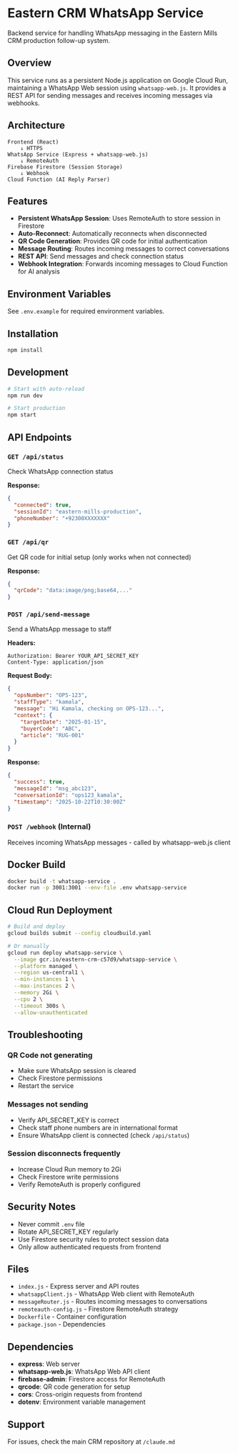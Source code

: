 # Eastern CRM WhatsApp Service

Backend service for handling WhatsApp messaging in the Eastern Mills CRM production follow-up system.

## Overview

This service runs as a persistent Node.js application on Google Cloud Run, maintaining a WhatsApp Web session using `whatsapp-web.js`. It provides a REST API for sending messages and receives incoming messages via webhooks.

## Architecture

```
Frontend (React)
    ↓ HTTPS
WhatsApp Service (Express + whatsapp-web.js)
    ↓ RemoteAuth
Firebase Firestore (Session Storage)
    ↓ Webhook
Cloud Function (AI Reply Parser)
```

## Features

- **Persistent WhatsApp Session**: Uses RemoteAuth to store session in Firestore
- **Auto-Reconnect**: Automatically reconnects when disconnected
- **QR Code Generation**: Provides QR code for initial authentication
- **Message Routing**: Routes incoming messages to correct conversations
- **REST API**: Send messages and check connection status
- **Webhook Integration**: Forwards incoming messages to Cloud Function for AI analysis

## Environment Variables

See `.env.example` for required environment variables.

## Installation

```bash
npm install
```

## Development

```bash
# Start with auto-reload
npm run dev

# Start production
npm start
```

## API Endpoints

### `GET /api/status`
Check WhatsApp connection status

**Response:**
```json
{
  "connected": true,
  "sessionId": "eastern-mills-production",
  "phoneNumber": "+92300XXXXXXX"
}
```

### `GET /api/qr`
Get QR code for initial setup (only works when not connected)

**Response:**
```json
{
  "qrCode": "data:image/png;base64,..."
}
```

### `POST /api/send-message`
Send a WhatsApp message to staff

**Headers:**
```
Authorization: Bearer YOUR_API_SECRET_KEY
Content-Type: application/json
```

**Request Body:**
```json
{
  "opsNumber": "OPS-123",
  "staffType": "kamala",
  "message": "Hi Kamala, checking on OPS-123...",
  "context": {
    "targetDate": "2025-01-15",
    "buyerCode": "ABC",
    "article": "RUG-001"
  }
}
```

**Response:**
```json
{
  "success": true,
  "messageId": "msg_abc123",
  "conversationId": "ops123_kamala",
  "timestamp": "2025-10-22T10:30:00Z"
}
```

### `POST /webhook` (Internal)
Receives incoming WhatsApp messages - called by whatsapp-web.js client

## Docker Build

```bash
docker build -t whatsapp-service .
docker run -p 3001:3001 --env-file .env whatsapp-service
```

## Cloud Run Deployment

```bash
# Build and deploy
gcloud builds submit --config cloudbuild.yaml

# Or manually
gcloud run deploy whatsapp-service \
  --image gcr.io/eastern-crm-c57d9/whatsapp-service \
  --platform managed \
  --region us-central1 \
  --min-instances 1 \
  --max-instances 2 \
  --memory 2Gi \
  --cpu 2 \
  --timeout 300s \
  --allow-unauthenticated
```

## Troubleshooting

### QR Code not generating
- Make sure WhatsApp session is cleared
- Check Firestore permissions
- Restart the service

### Messages not sending
- Verify API_SECRET_KEY is correct
- Check staff phone numbers are in international format
- Ensure WhatsApp client is connected (check `/api/status`)

### Session disconnects frequently
- Increase Cloud Run memory to 2Gi
- Check Firestore write permissions
- Verify RemoteAuth is properly configured

## Security Notes

- Never commit `.env` file
- Rotate API_SECRET_KEY regularly
- Use Firestore security rules to protect session data
- Only allow authenticated requests from frontend

## Files

- `index.js` - Express server and API routes
- `whatsappClient.js` - WhatsApp Web client with RemoteAuth
- `messageRouter.js` - Routes incoming messages to conversations
- `remoteauth-config.js` - Firestore RemoteAuth strategy
- `Dockerfile` - Container configuration
- `package.json` - Dependencies

## Dependencies

- **express**: Web server
- **whatsapp-web.js**: WhatsApp Web API client
- **firebase-admin**: Firestore access for RemoteAuth
- **qrcode**: QR code generation for setup
- **cors**: Cross-origin requests from frontend
- **dotenv**: Environment variable management

## Support

For issues, check the main CRM repository at `/claude.md`
